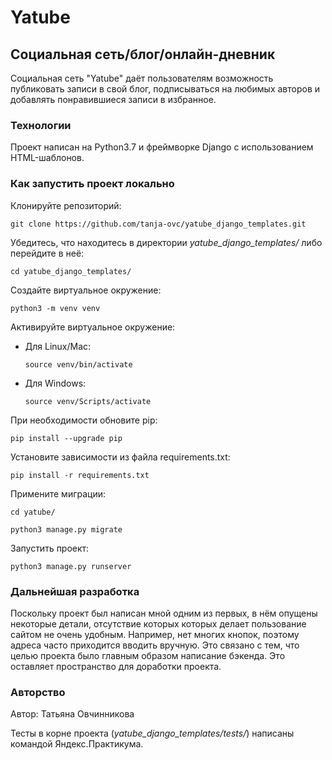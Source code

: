 # Yatube
## Социальная сеть/блог/онлайн-дневник

Социальная сеть "Yatube" даёт пользователям возможность публиковать записи в свой блог, подписываться на любимых авторов и добавлять понравившиеся записи в избранное.

### Технологии

Проект написан на Python3.7 и фреймворке Django с использованием HTML-шаблонов.

### Как запустить проект локально

Клонируйте репозиторий:

```git clone https://github.com/tanja-ovc/yatube_django_templates.git```

Убедитесь, что находитесь в директории _yatube_django_templates/_ либо перейдите в неё:

```cd yatube_django_templates/```

Cоздайте виртуальное окружение:

```python3 -m venv venv```

Активируйте виртуальное окружение:

* Для Linux/Mac:
 
    ```source venv/bin/activate```

* Для Windows:

    ```source venv/Scripts/activate```

При необходимости обновите pip:

```pip install --upgrade pip```

Установите зависимости из файла requirements.txt:

```pip install -r requirements.txt```

Примените миграции:

```cd yatube/```

```python3 manage.py migrate```

Запустить проект:

```python3 manage.py runserver```

### Дальнейшая разработка

Поскольку проект был написан мной одним из первых, в нём опущены некоторые детали, отсутствие которых которых делает пользование сайтом не очень удобным. Например, нет многих кнопок, поэтому адреса часто приходится вводить вручную. Это связано с тем, что целью проекта было главным образом написание бэкенда. Это оставляет пространство для доработки проекта.

### Авторство

Автор: Татьяна Овчинникова

Тесты в корне проекта (_yatube_django_templates/tests/_) написаны командой Яндекс.Практикума.
